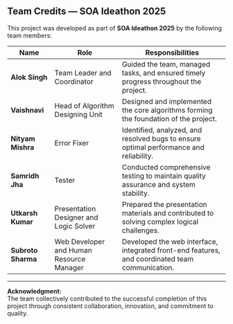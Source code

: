## Team Credits — SOA Ideathon 2025

This project was developed as part of **SOA Ideathon 2025** by the following team members:

| **Name** | **Role** | **Responsibilities** |
|-----------|-----------|----------------------|
| **Alok Singh** | Team Leader and Coordinator | Guided the team, managed tasks, and ensured timely progress throughout the project. |
| **Vaishnavi** | Head of Algorithm Designing Unit | Designed and implemented the core algorithms forming the foundation of the project. |
| **Nityam Mishra** | Error Fixer | Identified, analyzed, and resolved bugs to ensure optimal performance and reliability. |
| **Samridh Jha** | Tester | Conducted comprehensive testing to maintain quality assurance and system stability. |
| **Utkarsh Kumar** | Presentation Designer and Logic Solver | Prepared the presentation materials and contributed to solving complex logical challenges. |
| **Subroto Sharma** | Web Developer and Human Resource Manager | Developed the web interface, integrated front-end features, and coordinated team communication. |

---

**Acknowledgment:**  
The team collectively contributed to the successful completion of this project through consistent collaboration, innovation, and commitment to quality.
